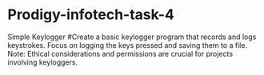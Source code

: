 # Prodigy-infotech-task-4
Simple Keylogger
#Create a basic keylogger program that records and logs keystrokes. 
Focus on logging the keys pressed and saving them to a file. Note: Ethical considerations and permissions are crucial for projects involving keyloggers.
